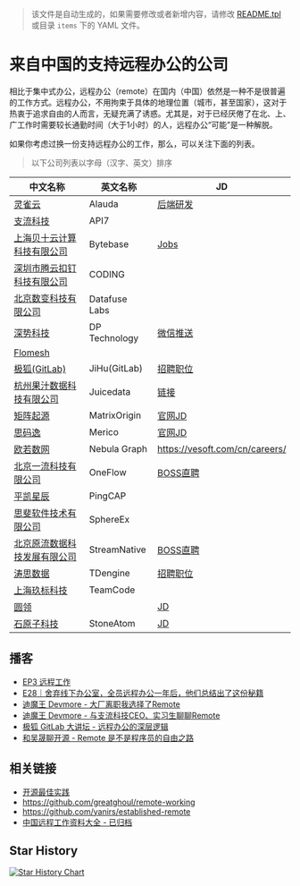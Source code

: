> 该文件是自动生成的，如果需要修改或者新增内容，请修改 [README.tpl](README.tpl) 或目录 `items` 下的 YAML 文件。

# 来自中国的支持远程办公的公司

相比于集中式办公，远程办公（remote）在国内（中国）依然是一种不是很普遍的工作方式。远程办公，不用拘束于具体的地理位置（城市，甚至国家），这对于热衷于追求自由的人而言，无疑充满了诱惑。尤其是，对于已经厌倦了在北、上、广工作时需要较长通勤时间（大于1小时）的人，远程办公“可能”是一种解脱。

如果你考虑过换一份支持远程办公的工作，那么，可以关注下面的列表。

> 以下公司列表以字母（汉字、英文）排序

| 中文名称 | 英文名称 | JD |
|---|---|---|
|[灵雀云](https://www.alauda.cn)|Alauda|[后端研发](https://app.mokahr.com/apply/lqy/2430#/jobs?zhineng=4060&amp;page=1&amp;department=%5B3251%5D&amp;commitment=)|
|[支流科技](https://www.apiseven.com/zh)|API7||
|[上海贝十云计算科技有限公司](https://bytebase.com)|Bytebase|[Jobs](https://bytebase.com/jobs)|
|[深圳市腾云扣钉科技有限公司](https://coding.net/)|CODING||
|[北京数变科技有限公司](https://databend.rs/)|Datafuse Labs||
|[深势科技](https://dp.tech/)|DP Technology|[微信推送](https://mp.weixin.qq.com/s/diFh15Osfhp_NMxud8QNsA)|
|[Flomesh](https://flomesh.cn/)|||
|[极狐(GitLab)](https://gitlab.cn/)|JiHu(GitLab)|[招聘职位](https://about.gitlab.cn/careers)|
|[杭州果汁数据科技有限公司](https://juicefs.com/)|Juicedata|[链接](https://github.com/juicedata/we-are-hiring)|
|[矩阵起源](https://www.matrixorigin.io/)|MatrixOrigin|[官网JD](https://www.matrixorigin.cn/recruitment.html)|
|[思码逸](https://www.merico.cn)|Merico|[官网JD](https://merico.jobs.feishu.cn/index)|
|[欧若数网](https://nebula-graph.com.cn/)|Nebula Graph|https://vesoft.com/cn/careers/|
|[北京一流科技有限公司](https://www.oneflow.org)|OneFlow|[BOSS直聘](https://www.zhipin.com/gongsir/41201289c2786e311H1_3NW5Ew~~.html)|
|[平凯星辰](https://pingcap.com/zh/)|PingCAP||
|[思斐软件技术有限公司](https://sphere-ex.com/)|SphereEx||
|[北京原流数据科技发展有限公司](http://streamnative.io)|StreamNative|[BOSS直聘](https://www.zhipin.com/gongsi/c1aae0d48be290771nd639y7FlQ~.html)|
|[涛思数据](https://www.taosdata.com/)|TDengine|[招聘职位](https://www.taosdata.com/careers)|
|[上海玖标科技](https://www.teamcode.com)|TeamCode||
|[圆领](https://www.yuanling.com)||[JD](https://zhaopin.lanehub.cn/home)|
|[石原子科技](https://www.stoneatom.com)|StoneAtom|[JD](https://www.stoneatom.com/joinUs)|

## 播客

* [EP3 远程工作](https://t.ermin.al/remote)
* [E28｜舍弃线下办公室，全员远程办公一年后，他们总结出了这份秘籍](https://zuzhijinhualun.fireside.fm/28)
* [迪魔王 Devmore - 大厂离职我选择了Remote](https://www.ximalaya.com/gerenchengzhang/52069269/464122465)
* [迪魔王 Devmore - 与支流科技CEO、实习生聊聊Remote](https://www.ximalaya.com/sound/462104090)
* [极狐 GitLab 大讲坛 - 远程办公的深层逻辑](https://www.ximalaya.com/keji/54781524/475958284)
* [和吴晟聊开源 - Remote 是不是程序员的自由之路](https://www.xiaoyuzhoufm.com/episode/61d58ccf2654166e94d07d7e)

## 相关链接

* [开源最佳实践](https://github.com/LinuxSuRen/open-source-best-practice)
* https://github.com/greatghoul/remote-working
* https://github.com/yanirs/established-remote
* [中国远程工作资料大全 - 已归档](https://github.com/greatghoul/remote-working)

## Star History

[![Star History Chart](https://api.star-history.com/svg?repos=LinuxSuRen/remote-jobs-in-china&type=Date)](https://star-history.com/#LinuxSuRen/remote-jobs-in-china&Date)
